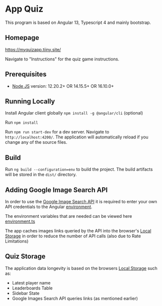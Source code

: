 # App Quiz

This program is based on Angular 13, Typescript 4 and mainly bootstrap.

## Homepage

https://myquizapp.tiiny.site/

Navigate to "Instructions" for the quiz game instructions.

## Prerequisites

- [Node JS](https://www.nodejs.org/) version: 12.20.2+ OR 14.15.5+ OR 16.10.0+
## Running Locally

Install Angular client globally `npm install -g @angular/cli` (optional)

Run `npm install`

Run `npm run start-dev` for a dev server. Navigate to `http://localhost:4200/`. The application will automatically reload if you change any of the source files.

## Build

Run `ng build --configuration=env` to build the project. The build artifacts will be stored in the `dist/` directory.

## Adding Google Image Search API

In order to use the [Google Image Search API](https://developers.google.com/custom-search/v1/overview) it is required to enter your own API credentials to the Angular [environment](/src/environments/).

The environment variables that are needed can be viewed here [environment.ts](/src/environments/environment.ts)

The app caches images links queried by the API into the browser's [Local Storage](https://developer.mozilla.org/en-US/docs/Web/API/Window/localStorage) in order to reduce the number of API calls (also due to Rate Limitations)

## Quiz Storage

The application data longevity is based on the browsers [Local Storage](https://developer.mozilla.org/en-US/docs/Web/API/Window/localStorage) such as: 

- Latest player name
- Leaderboards Table
- Sidebar State
- Google Images Search API queries links (as mentioned earlier)
